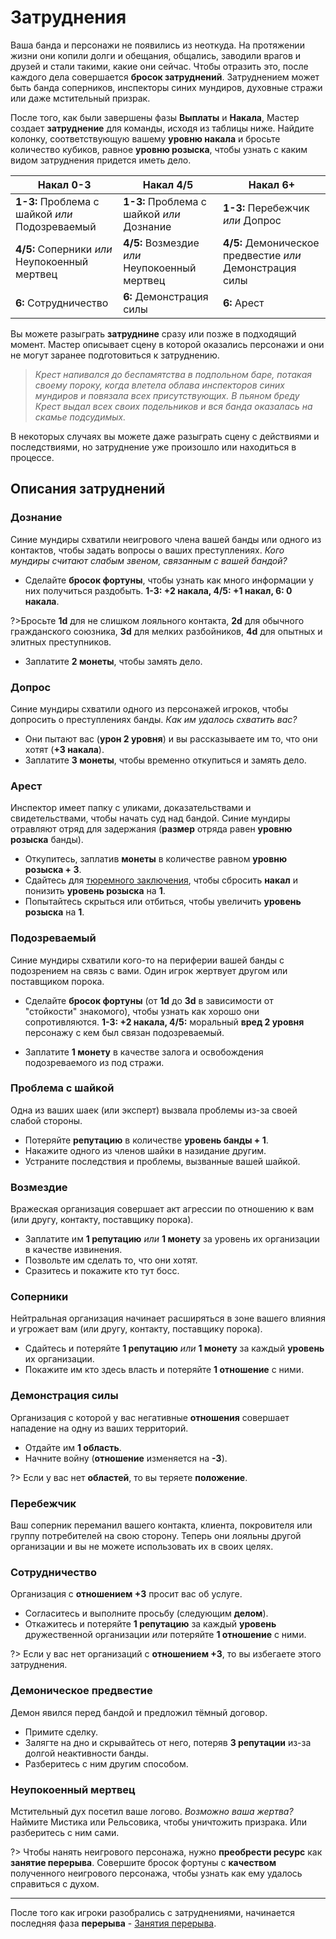 # Затруднения

Ваша банда и персонажи не появились из неоткуда. На протяжении жизни они копили долги и обещания, общались, заводили врагов и друзей и стали такими, какие они сейчас. Чтобы отразить это, после каждого дела совершается **бросок затруднений**. Затруднением может быть банда соперников, инспекторы синих мундиров, духовные стражи или даже мстительный призрак.

После того, как были завершены фазы **Выплаты** и **Накала**, Мастер создает **затруднение** для команды, исходя из таблицы ниже. Найдите колонку, соответствующую вашему **уровню накала** и бросьте количество кубиков, равное **уровню розыска**, чтобы узнать с каким видом затруднения придется иметь дело.

Накал 0-3                                       | Накал 4/5                                     | Накал 6+
------------------------------------------------|-----------------------------------------------|---------------------------------------------------------
**1-3:** Проблема с шайкой _или_ Подозреваемый | **1-3:** Проблема с шайкой _или_ Дознание    | **1-3:** Перебежчик _или_ Допрос
**4/5:** Соперники _или_ Неупокоенный мертвец   | **4/5:** Возмездие _или_ Неупокоенный мертвец | **4/5:** Демоническое предвестие _или_ Демонстрация силы
**6:** Сотрудничество                           | **6:** Демонстрация силы                      | **6:** Арест

Вы можете разыграть **затруднине** сразу или позже в подходящий момент. Мастер описывает сцену в которой оказались персонажи и они не могут заранее подготовиться к затруднению.

> _Крест напивался до беспамятства в подпольном баре, потакая своему пороку, когда влетела облава инспекторов синих мундиров и повязала всех присутствующих. В пьяном бреду Крест выдал всех своих подельников и вся банда оказалась на скамье подсудимых._

В некоторых случаях вы можете даже разыграть сцену с действиями и последствиями, но затруднение уже произошло или находиться в процессе.

## Описания затруднений

### Дознание

Синие мундиры схватили неигрового члена вашей банды или одного из контактов, чтобы задать вопросы о ваших преступлениях. _Кого мундиры считают слабым звеном, связанным с вашей бандой?_
- Сделайте **бросок фортуны**, чтобы узнать как много информации у них получиться раздобыть. **1-3: +2 накала, 4/5: +1 накал, 6: 0 накала**.

?>Бросьте **1d** для не слишком лояльного контакта, **2d** для обычного гражданского союзника, **3d** для мелких разбойников, **4d** для опытных и элитных преступников.

- Заплатите **2 монеты**, чтобы замять дело.

### Допрос

Синие мундиры схватили одного из персонажей игроков, чтобы допросить о преступлениях банды. _Как им удалось схватить вас?_
- Они пытают вас (**урон 2 уровня**) и вы рассказываете им то, что они хотят (**+3 накала**).
- Заплатите **3 монеты**, чтобы временно откупиться и замять дело.

### Арест

Инспектор имеет папку с уликами, доказательствами и свидетельствами, чтобы начать суд над бандой. Синие мундиры отравляют отряд для задержания (**размер** отряда равен **уровню розыска** банды).
- Откупитесь, заплатив **монеты** в количестве равном **уровню розыска + 3**.
- Сдайтесь для [тюремного заключения](heat?id=Тюремное-заключение), чтобы сбросить **накал** и понизить **уровень розыска** на **1**.
- Попытайтесь скрыться или отбиться, чтобы увеличить **уровень розыска** на **1**.

### Подозреваемый

Синие мундиры схватили кого-то на периферии вашей банды с подозрением на связь с вами. Один игрок жертвует другом или поставщиком порока.

- Сделайте **бросок фортуны** (от **1d** до **3d** в зависимости от "стойкости" знакомого), чтобы узнать как хорошо они сопротивляются. **1-3: +2 накала, 4/5:** моральный **вред 2 уровня** персонажу с кем был связан подозреваемый.

- Заплатите **1 монету** в качестве залога и освобождения подозреваемого из под стражи.

### Проблема с шайкой

Одна из ваших шаек (или эксперт) вызвала проблемы из-за своей слабой стороны.
- Потеряйте **репутацию** в количестве **уровень банды + 1**.
- Накажите одного из членов шайки в назидание другим.
- Устраните последствия и проблемы, вызванные вашей шайкой.

### Возмездие

Вражеская организация совершает акт агрессии по отношению к вам (или другу, контакту, поставщику порока).
- Заплатите им **1 репутацию** _или_ **1 монету** за уровень их организации в качестве извинения.
- Позвольте им сделать то, что они хотят.
- Сразитесь и покажите кто тут босс.

### Соперники

Нейтральная организация начинает расширяться в зоне вашего влияния и угрожает вам (или другу, контакту, поставщику порока).
- Сдайтесь и потеряйте **1 репутацию** _или_ **1 монету** за каждый **уровень** их организации.
- Покажите им кто здесь власть и потеряйте **1 отношение** с ними.

### Демонстрация силы

Организация с которой у вас негативные **отношения** совершает нападение на одну из ваших территорий.
- Отдайте им **1 область**.
- Начните войну (**отношение** изменяется на **-3**).

?> Если у вас нет **областей**, то вы теряете **положение**.

### Перебежчик

Ваш соперник переманил вашего контакта, клиента, покровителя или группу потребителей на свою сторону. Теперь они лояльны другой организации и вы не можете использовать их в своих целях.

### Сотрудничество

Организация с **отношением +3** просит вас об услуге.
- Согласитесь и выполните просьбу (следующим **делом**).
- Откажитесь и потеряйте **1 репутацию** за каждый **уровень** дружественной организации _или_ потеряйте **1 отношение** с ними.

?> Если у вас нет организаций с **отношением +3**, то вы избегаете этого затруднения.

### Демоническое предвестие

Демон явился перед бандой и предложил тёмный договор.
- Примите сделку.
- Залягте на дно и скрывайтесь от него, потеряв **3 репутации** из-за долгой неактивности банды.
- Разберитесь с ним другим способом.

### Неупокоенный мертвец

Мстительный дух посетил ваше логово. _Возможно ваша жертва?_ Наймите Мистика или Рельсовика, чтобы уничтожить призрака. Или разберитесь с ним сами.

?> Чтобы нанять неигрового персонажа, нужно **преобрести ресурс** как **занятие перерыва**. Совершите бросок фортуны с **качеством** полученного неигрового персонажа, чтобы узнать как ему удалось справиться с духом.

---

После того как игроки разобрались с затруднениями, начинается последняя фаза **перерыва** - [Занятия перерыва](downtime-activities).

